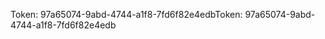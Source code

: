<span data-ttu-id="dc5e0-101">Token: 97a65074-9abd-4744-a1f8-7fd6f82e4edb</span><span class="sxs-lookup"><span data-stu-id="dc5e0-101">Token: 97a65074-9abd-4744-a1f8-7fd6f82e4edb</span></span>